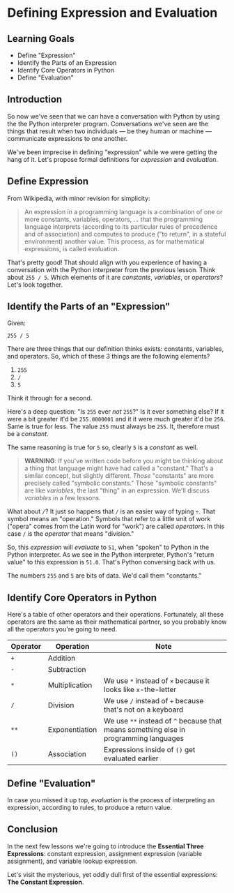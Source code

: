 # Defining Expression and Evaluation

## Learning Goals

* Define "Expression"
* Identify the Parts of an Expression
* Identify Core Operators in Python
* Define "Evaluation"

## Introduction

So now we've seen that we can have a conversation with Python by using the the Python interpreter
program. Conversations we've seen are the things that result when two
individuals &mdash; be they human or machine &mdash; communicate expressions to
one another.

We've been imprecise in defining "expression" while we were getting the hang
of it. Let's propose formal definitions for _expression_ and _evaluation_.

## Define Expression

From Wikipedia, with minor revision for simplicity:

> An expression in a programming language is a combination of one or more
> constants, variables, operators, ... that the programming language
> interprets (according to its particular rules of precedence and of association)
> and computes to produce ("to return", in a stateful environment) another value.
> This process, as for mathematical expressions, is called evaluation.

That's pretty good! That should align with you experience of having a
conversation with the Python interpreter from the previous lesson. Think about
`255 / 5`. Which elements of it are _constants_, _variables_, or _operators_?
Let's look together.

## Identify the Parts of an "Expression"

Given:

`255 / 5`

There are three things that our definition thinks exists: constants, variables,
and operators. So, which of these 3 things are the following elements?

1. `255`
2. `/`
3. `5`

Think it through for a second.

Here's a deep question: "Is `255` ever _not_ `255`?" Is it ever something else?
If it were a bit greater it'd be `255.0000001` and it it were much greater it'd
be `256`. Same is true for less. The value `255` must always be `255`. It,
therefore must be a _constant_.

The same reasoning is true for `5` so, clearly `5` is a _constant_ as well.

> **WARNING**: If you've written code before you might be thinking about a
> thing that language might have had called a "constant." That's a similar
> concept, but slightly different. _Those_ "constants" are more precisely
> called "symbolic constants." Those "symbolic constants" are like _variables_,
> the last "thing" in an expression. We'll discuss _variables_ in a few
> lessons.

What about `/`? It just so happens that `/` is an easier way of typing `÷`.
That symbol means an "operation." Symbols that refer to a little unit of work
("opera" comes from the Latin word for "work") are called _operators_. In this
case `/` is the _operator_ that means "division."

So, this _expression_ will _evaluate_ to `51`, when "spoken" to Python in the
Python interpreter. As we see in the Python interpreter, Python's "return value"
to this expression is `51.0`. That's Python conversing back with us.

The numbers `255` and `5` are bits of data. We'd call them "constants."

## Identify Core Operators in Python

Here's a table of other operators and their operations. Fortunately, all these
operators are the same as their mathematical partner, so you probably know all
the operators you're going to need.

|Operator|Operation|Note|
|--------|---------|----|
| `+` | Addition ||
| `-` | Subtraction ||
| `*` | Multiplication | We use `*` instead of `×` because it looks like `x`-the-letter|
| `/` | Division | We use `/` instead of `÷` because that's not on a keyboard|
| `**` | Exponentiation | We use `**` instead of `^` because that means something else in programming languages|
| `()` | Association | Expressions inside of `()` get evaluated earlier|

## Define "Evaluation"

In case you missed it up top, _evaluation_ is the process of interpreting an
expression, according to rules, to produce a return value.

## Conclusion

In the next few lessons we're going to introduce the **Essential Three
Expressions**: constant expression, assignment expression (variable
assignment), and variable lookup expression.

Let's visit the mysterious, yet oddly dull first of the essential expressions:
**The Constant Expression**.
